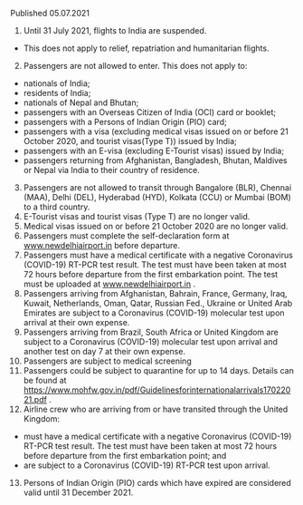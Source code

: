 Published 05.07.2021
1. Until 31 July 2021, flights to India are suspended.
- This does not apply to relief, repatriation and humanitarian flights.
2. Passengers are not allowed to enter.
This does not apply to:
- nationals of India;
- residents of India;
- nationals of Nepal and Bhutan;
- passengers with an Overseas Citizen of India (OCI) card or booklet;
- passengers with a Persons of Indian Origin (PIO) card;
- passengers with a visa (excluding medical visas issued on or before 21 October 2020, and tourist visas(Type T)) issued by India;
- passengers with an E-visa (excluding E-Tourist visas) issued by India;
- passengers returning from Afghanistan, Bangladesh, Bhutan, Maldives or Nepal via India to their country of residence.
3. Passengers are not allowed to transit through Bangalore (BLR), Chennai (MAA), Delhi (DEL), Hyderabad (HYD), Kolkata (CCU) or Mumbai (BOM) to a third country.
4. E-Tourist visas and tourist visas (Type T) are no longer valid.
5. Medical visas issued on or before 21 October 2020 are no longer valid.
6. Passengers must complete the self-declaration form at <a href="http://www.newdelhiairport.in">www.newdelhiairport.in</a> before departure.
7. Passengers must have a medical certificate with a negative Coronavirus (COVID-19) RT-PCR test result. The test must have been taken at most 72 hours before departure from the first embarkation point. The test must be uploaded at <a href="http://www.newdelhiairport.in">www.newdelhiairport.in</a> .
8. Passengers arriving from Afghanistan, Bahrain, France, Germany, Iraq, Kuwait, Netherlands, Oman, Qatar, Russian Fed., Ukraine or United Arab Emirates are subject to a Coronavirus (COVID-19) molecular test upon arrival at their own expense.
9. Passengers arriving from Brazil, South Africa or United Kingdom are subject to a Coronavirus (COVID-19) molecular test upon arrival and another test on day 7 at their own expense.
10. Passengers are subject to medical screening
11. Passengers could be subject to quarantine for up to 14 days. Details can be found at <a href="https://www.mohfw.gov.in/pdf/Guidelinesforinternationalarrivals17022021.pdf">https://www.mohfw.gov.in/pdf/Guidelinesforinternationalarrivals17022021.pdf</a> .
12. Airline crew who are arriving from or have transited through the United Kingdom:
- must have a medical certificate with a negative Coronavirus (COVID-19) RT-PCR test result. The test must have been taken at most 72 hours before departure from the first embarkation point; and
- are subject to a Coronavirus (COVID-19) RT-PCR test upon arrival.
13. Persons of Indian Origin (PIO) cards which have expired are considered valid until 31 December 2021.

